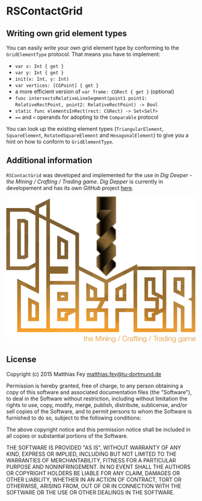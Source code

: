 # RSContactGrid
## Writing own grid element types

You can easily write your own grid element type by conforming to the `GridElementType` protocol. That means you have to implement:

* `var x: Int { get }`
* `var y: Int { get }`
* `init(x: Int, y: Int)`
* `var vertices: [CGPoint] { get }`
* a more efficient version of `var frame: CGRect { get }` (optional)
* `func intersectsRelativeLineSegment(point1 point1: RelativeRectPoint, point2: RelativeRectPoint) -> Bool`
* `static func elementsInRect(rect: CGRect) -> Set<Self>`
* `==` and `<` operands for adopting to the `Comparable` protocol

You can look up the existing element types (`TriangularElement`, `SquareElement`, `RotatedSquareElement` and `HexagonalElement`) to give you a hint on how to conform to `GridElementType`.

## Additional information

`RSContactGrid` was developed and implemented for the use in *Dig Deeper - the Mining / Crafting / Trading game*. *Dig Depper* is currently in developement and has its own *GitHub* project [here](../../DigDeeper).

<p align="center">
	<img src="https://github.com/rusty1s/RSContactGrid/blob/master/dig-deeper.png?raw=true" alt="Dig Deeper - the Mining / Crafting / Trading game"/>
</p>

## License

Copyright (c) 2015 Matthias Fey <matthias.fey@tu-dortmund.de>

Permission is hereby granted, free of charge, to any person obtaining a copy of this software and associated documentation files (the "Software"), to deal in the Software without restriction, including without limitation the rights to use, copy, modify, merge, publish, distribute, sublicense, and/or sell copies of the Software, and to permit persons to whom the Software is furnished to do so, subject to the following conditions:

The above copyright notice and this permission notice shall be included in all copies or substantial portions of the Software.

THE SOFTWARE IS PROVIDED "AS IS", WITHOUT WARRANTY OF ANY KIND, EXPRESS OR IMPLIED, INCLUDING BUT NOT LIMITED TO THE WARRANTIES OF MERCHANTABILITY, FITNESS FOR A PARTICULAR PURPOSE AND NONINFRINGEMENT. IN NO EVENT SHALL THE AUTHORS OR COPYRIGHT HOLDERS BE LIABLE FOR ANY CLAIM, DAMAGES OR OTHER LIABILITY, WHETHER IN AN ACTION OF CONTRACT, TORT OR OTHERWISE, ARISING FROM, OUT OF OR IN CONNECTION WITH THE SOFTWARE OR THE USE OR OTHER DEALINGS IN THE SOFTWARE.